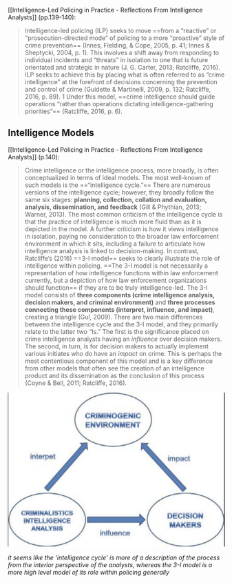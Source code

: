 [[Intelligence-Led Policing in Practice - Reflections From Intelligence Analysts]] (pp.139-140):
>Intelligence-led policing (ILP) seeks to move ==from a “reactive” or “prosecution-directed mode” of policing to a more “proactive” style of crime prevention== (Innes, Fielding, & Cope, 2005, p. 41; Innes & Sheptycki, 2004, p. 1). This involves a shift away from responding to individual incidents and “threats” in isolation to one that is future orientated and strategic in nature (J. G. Carter, 2013; Ratcliffe, 2016). ILP seeks to achieve this by placing what is often referred to as “crime intelligence” at the forefront of decisions concerning the prevention and control of crime (Guidette & Martinelli, 2009, p. 132; Ratcliffe, 2016, p. 89). 1 Under this model, ==crime intelligence should guide operations “rather than operations dictating intelligence-gathering priorities”== (Ratcliffe, 2016, p. 6).

## Intelligence Models
[[Intelligence-Led Policing in Practice - Reflections From Intelligence Analysts]] (p.140):
>Crime intelligence or the intelligence process, more broadly, is often conceptualized in terms of ideal models. The most well-known of such models is the ==“intelligence cycle.”== There are numerous versions of the intelligence cycle; however, they broadly follow the same six stages: **planning, collection, collation and evaluation, analysis, dissemination, and feedback** (Gill & Phythian, 2013; Warner, 2013). The most common criticism of the intelligence cycle is that the practice of intelligence is much more fluid than as it is depicted in the model. A further criticism is how it views intelligence in isolation, paying no consideration to the broader law enforcement environment in which it sits, including a failure to articulate how intelligence analysis is linked to decision-making. In contrast, Ratcliffe’s (2016) ==3-I model== seeks to clearly illustrate the role of intelligence within policing. ==The 3-I model is not necessarily a representation of how intelligence functions within law enforcement currently, but a depiction of how law enforcement organizations should function== if they are to be truly intelligence-led. The 3-I model consists of **three components (crime intelligence analysis, decision makers, and criminal environment)** and **three processes connecting these components (interpret, influence, and impact)**, creating a triangle (Gul, 2009). There are two main differences between the intelligence cycle and the 3-I model, and they primarily relate to the latter two “Is.” The first is the significance placed on crime intelligence analysts having an *influence* over decision makers. The second, in turn, is for decision makers to actually implement various initiates who do have an *impact* on crime. This is perhaps the most contentious component of this model and is a key difference from other models that often see the creation of an intelligence product and its dissemination as the conclusion of this process (Coyne & Bell, 2011; Ratcliffe, 2016).

![](../public/385f3efeb1bf170d6012e4e7bd4c7a6a.png)

*it seems like the 'intelligence cycle' is more of a description of the process from the interior perspective of the analysts, whereas the 3-I model is a more high level model of its role within policing generally*

